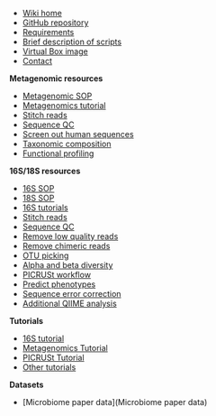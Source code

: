 * [Wiki home](https://github.com/mlangill/microbiome_helper/wiki/Home)
* [GitHub repository](https://github.com/mlangill/microbiome_helper/)
* [Requirements](https://github.com/mlangill/microbiome_helper/wiki/Requirements)
* [Brief description of scripts](https://github.com/mlangill/microbiome_helper/wiki/Brief-description-of-scripts)
* [Virtual Box image](https://github.com/mlangill/microbiome_helper/wiki/MicrobiomeHelper-Virtual-Box)
* [Contact](https://github.com/mlangill/microbiome_helper/wiki#contact)

**Metagenomic resources**
   * [Metagenomic SOP](Metagenomic-standard-operating-procedure)
   * [Metagenomics tutorial](Metagenomics-Tutorial-(Downsampled))
   * [Stitch reads](https://github.com/mlangill/microbiome_helper/wiki/Stitch-reads)
   * [Sequence QC](https://github.com/mlangill/microbiome_helper/wiki/Sequence-QC)
   * [Screen out human sequences](https://github.com/mlangill/microbiome_helper/wiki/Screen-out-human-sequences)
   * [Taxonomic composition](https://github.com/mlangill/microbiome_helper/wiki/Taxonomic-composition)
   * [Functional profiling](https://github.com/mlangill/microbiome_helper/wiki/Functional-profiling)

**16S/18S resources**
   * [16S SOP](https://github.com/mlangill/microbiome_helper/wiki/16S-standard-operating-procedure)
   * [18S SOP](https://github.com/mlangill/microbiome_helper/wiki/18S-standard-operating-procedure)
   * [16S tutorials](https://github.com/mlangill/microbiome_helper/wiki/16S-tutorials)
   * [Stitch reads](https://github.com/mlangill/microbiome_helper/wiki/Stitch-reads)
   * [Sequence QC](https://github.com/mlangill/microbiome_helper/wiki/Sequence-QC)
   * [Remove low quality reads](https://github.com/mlangill/microbiome_helper/wiki/Remove-low-quality-reads)
   * [Remove chimeric reads](https://github.com/mlangill/microbiome_helper/wiki/Remove-chimeric-reads)
   * [OTU picking](https://github.com/mlangill/microbiome_helper/wiki/OTU-picking)
   * [Alpha and beta diversity](https://github.com/mlangill/microbiome_helper/wiki/Alpha-and-beta-diversity)
   * [PICRUSt workflow](https://github.com/mlangill/microbiome_helper/wiki/PICRUSt-workflow)
   * [Predict phenotypes](https://github.com/mlangill/microbiome_helper/wiki/Predict-phenotypes)
   * [Sequence error correction](https://github.com/mlangill/microbiome_helper/wiki/Sequence-Error-correction)
   * [Additional QIIME analysis](https://github.com/mlangill/microbiome_helper/wiki/Additional-QIIME-analysis)

**Tutorials**
   * [16S tutorial](16S-tutorial-(chemerin))
   * [Metagenomics Tutorial](Metagenomics-Tutorial-(Downsampled))
   * [PICRUSt Tutorial](PICRUSt-tutorial)
   * [Other tutorials](other-tutorials)

**Datasets**
   * [Microbiome paper data](Microbiome paper data)

